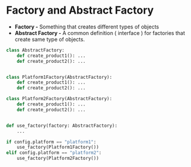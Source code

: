 # Factory and Abstract Factory

* **Factory -** Something that creates different types of objects
* **Abstract Factory -** A common definition ( interface ) for factories that create same type of objects.

```python
class AbstractFactory:
    def create_product1(): ...
    def create_product2(): ...


class Platform1Factory(AbstractFactory):
    def create_product1(): ...
    def create_product2(): ...

class Platform2Factory(AbstractFactory):
    def create_product1(): ...
    def create_product2(): ...


def use_factory(factory: AbstractFactory):
    ...

if config.platform == "platform1":
    use_factory(Platform1Factory())
elif config.platform == "platform2":
    use_factory(Platform2Factory())
```
